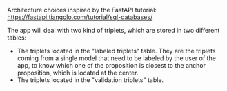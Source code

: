 Architecture choices inspired by the FastAPI tutorial: https://fastapi.tiangolo.com/tutorial/sql-databases/

The app will deal with two kind of triplets, which are stored in two different tables:
- The triplets located in the "labeled triplets" table. They are the triplets coming from a single model that need to be labeled by the user of the app, to know which one of the proposition is closest to the anchor proposition, which is located at the center. 
- The triplets located in the "validation triplets" table. 